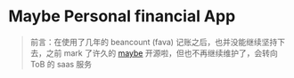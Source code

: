 # Maybe Personal financial App

> 前言：在使用了几年的 beancount (fava) 记账之后，也并没能继续坚持下去，之前 mark 了许久的 [maybe](https://github.com/maybe-finance/maybe/releases/tag/v0.6.0) 开源啦，但也不再继续维护了，会转向 ToB 的 saas 服务
